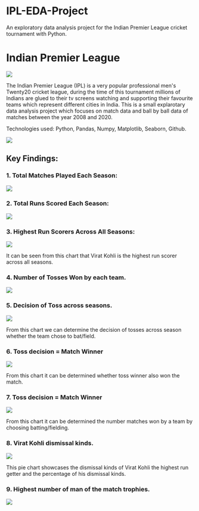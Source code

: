 # IPL-EDA-Project
An exploratory data analysis project for the Indian Premier League cricket tournament with Python.

# Indian Premier League
![](Images/ipllogo.png) 

The Indian Premier League (IPL) is a very popular professional men's Twenty20 cricket league, during the time of this tournament millions of Indians are glued to their tv screens watching and supporting their favourite teams which represent different cities in India. This is a small explarotary data analysis project which focuses on match data and ball by ball data of matches between the year 2008 and 2020.

Technologies used: Python, Pandas, Numpy, Matplotlib, Seaborn, Github.

![](Images/iplteamlogos.png)

## Key Findings:

### 1. Total Matches Played Each Season:

![](Charts/Tot_matches_played.png)

### 2. Total Runs Scored Each Season:

![](Charts/total_runs.png)

### 3. Highest Run Scorers Across All Seasons:

![](Charts/top_run_scorers.png)

It can be seen from this chart that Virat Kohli is the highest run scorer across all seasons.

### 4. Number of Tosses Won by each team.

![](Charts/no_of_tosses_won.png)

### 5. Decision of Toss across seasons.

![](Charts/toss_decision.png)

From this chart we can determine the decision of tosses across season whether the team chose to bat/field.

### 6. Toss decision = Match Winner

![](Charts/toss_data_winner.png)

From this chart it can be determined whether toss winner also won the match.

### 7. Toss decision = Match Winner

![](Charts/toss_decision_winner.png)

From this chart it can be determined the number matches won by a team by choosing batting/fielding.

### 8. Virat Kohli dismissal kinds.

![](Charts/virat_kohli_dismissal_kind.png)

This pie chart showcases the dismissal kinds of Virat Kohli the highest run getter and the percentage of his dismissal kinds.

### 9. Highest number of man of the match trophies.

![](Charts/highest_mom_awards.png)
